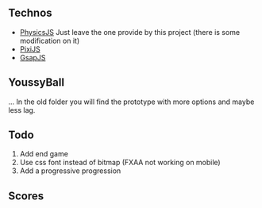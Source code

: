## Technos

* [PhysicsJS](http://wellcaffeinated.net/PhysicsJS/) Just leave the one provide by this project (there is some modification on it)
* [PixiJS](https://github.com/pixijs/pixi.js)
* [GsapJS](http://greensock.com/gsap)

## YoussyBall
... In the old folder you will find the prototype with more options and maybe less lag.

## Todo

1. Add end game
2. Use css font instead of bitmap (FXAA not working on mobile)
3. Add a progressive progression

## Scores

